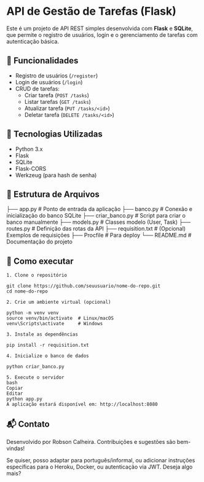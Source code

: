 # API de Gestão de Tarefas (Flask)

Este é um projeto de API REST simples desenvolvida com **Flask** e **SQLite**, que permite o registro de usuários, login e o gerenciamento de tarefas com autenticação básica.

## 🧩 Funcionalidades

- Registro de usuários (`/register`)
- Login de usuários (`/login`)
- CRUD de tarefas:
  - Criar tarefa (`POST /tasks`)
  - Listar tarefas (`GET /tasks`)
  - Atualizar tarefa (`PUT /tasks/<id>`)
  - Deletar tarefa (`DELETE /tasks/<id>`)

## 🚀 Tecnologias Utilizadas

- Python 3.x
- Flask
- SQLite
- Flask-CORS
- Werkzeug (para hash de senha)

## 📁 Estrutura de Arquivos

├── app.py # Ponto de entrada da aplicação
├── banco.py # Conexão e inicialização do banco SQLite
├── criar_banco.py # Script para criar o banco manualmente
├── models.py # Classes modelo (User, Task)
├── routes.py # Definição das rotas da API
├── requisition.txt # (Opcional) Exemplos de requisições
├── Procfile # Para deploy 
└── README.md # Documentação do projeto


## 🔧 Como executar
```
1. Clone o repositório

git clone https://github.com/seuusuario/nome-do-repo.git
cd nome-do-repo

2. Crie um ambiente virtual (opcional)

python -m venv venv
source venv/bin/activate  # Linux/macOS
venv\Scripts\activate     # Windows

3. Instale as dependências

pip install -r requisition.txt

4. Inicialize o banco de dados

python criar_banco.py

5. Execute o servidor
bash
Copiar
Editar
python app.py
A aplicação estará disponível em: http://localhost:8080

```

## 📬 Contato
Desenvolvido por Robson Calheira. Contribuições e sugestões são bem-vindas!

Se quiser, posso adaptar para português/informal, ou adicionar instruções específicas para o Heroku, Docker, ou autenticação via JWT. Deseja algo mais?







